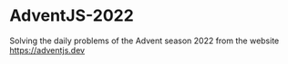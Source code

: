 # AdventJS-2022
Solving the daily problems of the Advent season 2022 from the website https://adventjs.dev

